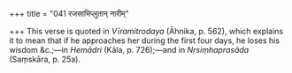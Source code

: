 +++
title = "041 रजसाभिप्लुतान् नारीम्"

+++
This verse is quoted in *Vīramitrodaya* (Āhnika, p. 562), which explains
it to mean that if he approaches her during the first four days, he
loses his wisdom &c.;—in *Hemādri* (Kāla, p. 726);—and in
*Nṛsiṃhaprasāda* (Saṃskāra, p. 25a).



